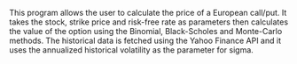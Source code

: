 This program allows the user to calculate the price of a European call/put. It takes the stock, strike price and risk-free rate as parameters then calculates the value of the option using the Binomial, Black-Scholes and Monte-Carlo methods. The historical data is fetched using the Yahoo Finance API and it uses the annualized historical volatility as the parameter for sigma.
